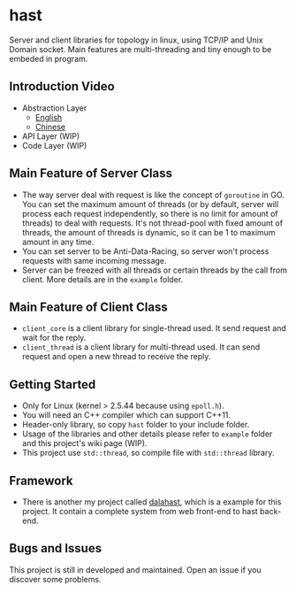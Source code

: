 # hast

Server and client libraries for topology in linux, using TCP/IP and Unix Domain socket. Main features are multi-threading and tiny enough to be embeded in program. 

## Introduction Video

* Abstraction Layer
  - [English](https://www.youtube.com/watch?v=EpoL8mSOA6E)
  - [Chinese](https://www.youtube.com/watch?v=G41F7xHC2bs)
* API Layer (WIP)
* Code Layer (WIP)

## Main Feature of Server Class

* The way server deal with request is like the concept of `goroutine` in GO. You can set the maximum amount of threads (or by default, server will process each request independently, so there is no limit for amount of threads) to deal with requests. It's not thread-pool with fixed amount of threads, the amount of threads is dynamic, so it can be 1 to maximum amount in any time. 
* You can set server to be Anti-Data-Racing, so server won't process requests with same incoming message.
* Server can be freezed with all threads or certain threads by the call from client. More details are in the `example` folder. 

## Main Feature of Client Class

* `client_core` is a client library for single-thread used. It send request and wait for the reply.
* `client_thread` is a client library for multi-thread used. It can send request and open a new thread to receive the reply.

## Getting Started

* Only for Linux (kernel > 2.5.44 because using `epoll.h`). 
* You will need an C++ compiler which can support C++11.
* Header-only library, so copy `hast` folder to your include folder.
* Usage of the libraries and other details please refer to `example` folder and this project's wiki page (WIP).
* This project use `std::thread`, so compile file with `std::thread` library.

## Framework

* There is another my project called [dalahast](https://github.com/hn12404988/dalahast), which is a example for this project. It contain a complete system from web front-end to hast back-end. 

## Bugs and Issues

This project is still in developed and maintained. Open an issue if you discover some problems.
